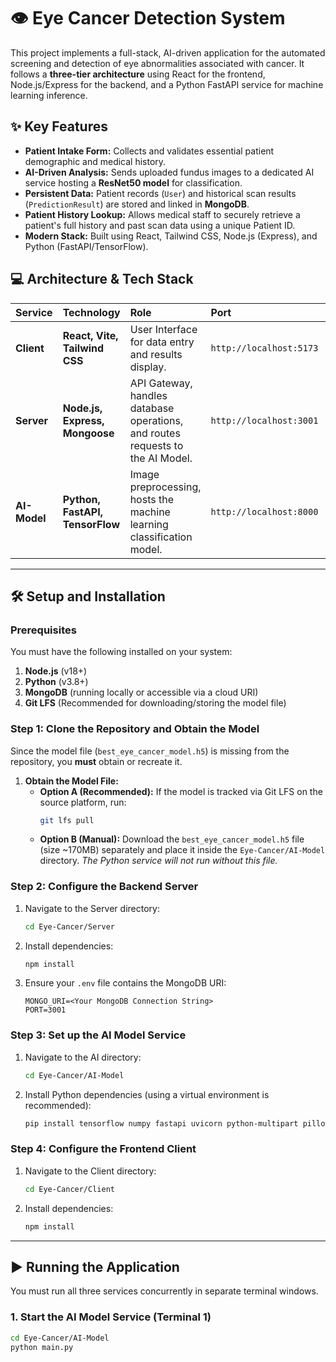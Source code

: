 # 👁️ Eye Cancer Detection System

This project implements a full-stack, AI-driven application for the automated screening and detection of eye abnormalities associated with cancer. It follows a **three-tier architecture** using React for the frontend, Node.js/Express for the backend, and a Python FastAPI service for machine learning inference.

## ✨ Key Features

* **Patient Intake Form:** Collects and validates essential patient demographic and medical history.
* **AI-Driven Analysis:** Sends uploaded fundus images to a dedicated AI service hosting a **ResNet50 model** for classification.
* **Persistent Data:** Patient records (`User`) and historical scan results (`PredictionResult`) are stored and linked in **MongoDB**.
* **Patient History Lookup:** Allows medical staff to securely retrieve a patient's full history and past scan data using a unique Patient ID.
* **Modern Stack:** Built using React, Tailwind CSS, Node.js (Express), and Python (FastAPI/TensorFlow).

## 💻 Architecture & Tech Stack

| Service | Technology | Role | Port | Directory |
| :--- | :--- | :--- | :--- | :--- |
| **Client** | **React, Vite, Tailwind CSS** | User Interface for data entry and results display. | `http://localhost:5173` | `Eye-Cancer/Client` |
| **Server** | **Node.js, Express, Mongoose** | API Gateway, handles database operations, and routes requests to the AI Model. | `http://localhost:3001` | `Eye-Cancer/Server` |
| **AI-Model** | **Python, FastAPI, TensorFlow** | Image preprocessing, hosts the machine learning classification model. | `http://localhost:8000` | `Eye-Cancer/AI-Model` |

---

## 🛠️ Setup and Installation

### Prerequisites

You must have the following installed on your system:

1.  **Node.js** (v18+)
2.  **Python** (v3.8+)
3.  **MongoDB** (running locally or accessible via a cloud URI)
4.  **Git LFS** (Recommended for downloading/storing the model file)

### Step 1: Clone the Repository and Obtain the Model

Since the model file (`best_eye_cancer_model.h5`) is missing from the repository, you **must** obtain or recreate it.

1.  **Obtain the Model File:**
    * **Option A (Recommended):** If the model is tracked via Git LFS on the source platform, run:
        ```bash
        git lfs pull
        ```
    * **Option B (Manual):** Download the `best_eye_cancer_model.h5` file (size ~170MB) separately and place it inside the `Eye-Cancer/AI-Model` directory. *The Python service will not run without this file.*

### Step 2: Configure the Backend Server

1.  Navigate to the Server directory:
    ```bash
    cd Eye-Cancer/Server
    ```
2.  Install dependencies:
    ```bash
    npm install
    ```
3.  Ensure your `.env` file contains the MongoDB URI:
    ```env
    MONGO_URI=<Your MongoDB Connection String>
    PORT=3001
    ```

### Step 3: Set up the AI Model Service

1.  Navigate to the AI directory:
    ```bash
    cd Eye-Cancer/AI-Model
    ```
2.  Install Python dependencies (using a virtual environment is recommended):
    ```bash
    pip install tensorflow numpy fastapi uvicorn python-multipart pillow
    ```

### Step 4: Configure the Frontend Client

1.  Navigate to the Client directory:
    ```bash
    cd Eye-Cancer/Client
    ```
2.  Install dependencies:
    ```bash
    npm install
    ```

---

## ▶️ Running the Application

You must run all three services concurrently in separate terminal windows.

### 1. Start the AI Model Service (Terminal 1)

```bash
cd Eye-Cancer/AI-Model
python main.py
